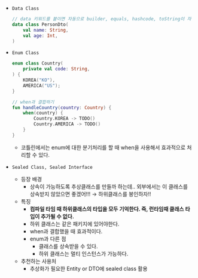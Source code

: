 - `Data Class`
    
    ```kotlin
    // data 키워드를 붙이면 자동으로 builder, equals, hashcode, toString이 자동으로 구현된다!
    data class PersonDto(
    	val name: String,
    	val age: Int,
    )
    ```
    
- `Enum Class`
    
    ```kotlin
    enum class Country(
    	private val code: String,
    ) {
    	KOREA("KO"),
    	AMERICA("US");
    }
    
    // when과 결합하기
    fun handleCountry(country: Country) {
    	when(country) {
    		Country.KOREA -> TODO()
    		Country.AMERICA -> TODO()
    	}
    }
    ```
    
    - 코틀린에서는 enum에 대한 분기처리를 할 때 when을 사용해서 효과적으로 처리할 수 있다.
- `Sealed Class, Sealed Interface`
    - 등장 배경
        - 상속이 가능하도록 추상클래스를 만들까 하는데.. 외부에서는 이 클래스를 상속받지 않았으면 좋겠어!!! → 하위클래스를 봉인하자!!
    - 특징
        - **컴파일 타임 때 하위클래스의 타입을 모두 기억한다. 즉, 런타임때 클래스 타입이 추가될 수 없다.**
        - 하위 클래스는 같은 패키지에 있어야한다.
        - when과 결합했을 때 효과적이다.
        - enum과 다른 점
            - 클래스를 상속받을 수 있다.
            - 하위 클래스는 멀티 인스턴스가 가능하다.
    - 추천하는 사용처
        - 추상화가 필요한 Entity or DTO에 sealed class 활용
